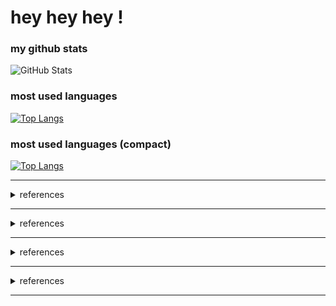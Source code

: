 # hey hey hey !


<!-- ############################################################################################### -->
<!-- STATS -->

<!-- https://github.com/rishisuresh7/github-readme-stats -->

<!-- ![GitHub Stats](https://github-readme-stats.vercel.app/api?username=chrisdevsandapps&theme=radical) -->

<!-- ![GitHub Stats](https://github-readme-stats.vercel.app/api?username=chrisdevsandapps&theme=dark) -->

<!-- ############################################################################################### -->
<!-- ############################################################################################### -->

### my github stats

![GitHub Stats](https://github-readme-stats.vercel.app/api?username=chrisdevsandapps&theme=merko&count_private=true&show_icons=true)

<!-- ![GitHub Stats](https://github-readme-stats.vercel.app/api?username=chrisdevsandapps&theme=gruvbox) -->




<!-- ![GitHub Stats](https://github-readme-stats.vercel.app/api?username=chrisdevsandapps&theme=tokyonight) -->

<!-- ![GitHub Stats](https://github-readme-stats.vercel.app/api?username=chrisdevsandapps&theme=onedark) -->

<!-- ![GitHub Stats](https://github-readme-stats.vercel.app/api?username=chrisdevsandapps&theme=cobalt) -->

<!-- ![GitHub Stats](https://github-readme-stats.vercel.app/api?username=chrisdevsandapps&theme=synthwave) -->

<!-- ![GitHub Stats](https://github-readme-stats.vercel.app/api?username=chrisdevsandapps&theme=highcontrast) -->

<!-- ![GitHub Stats](https://github-readme-stats.vercel.app/api?username=chrisdevsandapps&theme=dracula) -->


<!-- 
[![Top Langs](https://github-readme-stats.vercel.app/api/top-langs/?username=anuraghazra&hide=javascript,html)](https://github.com/anuraghazra/github-readme-stats) -->

<!-- ############################################################################################### -->
<!-- ############################################################################################### -->

### most used languages

[![Top Langs](https://github-readme-stats.vercel.app/api/top-langs/?username=chrisdevsandapps&langs_count=10&hide=html)](https://github.com/anuraghazra/github-readme-stats)




<!-- ############################################################################################### -->
<!-- ############################################################################################### -->

### most used languages (compact)

[![Top Langs](https://github-readme-stats.vercel.app/api/top-langs/?username=chrisdevsandapps&langs_count=8&layout=compact&hide=html,css,scss)](https://github.com/anuraghazra/github-readme-stats)



<!-- ############################################################################################### -->
<!-- ############################################################################################### -->




---




<!-- ############################################################################################### -->
<!-- ############################################################################################### -->
<details>
<summary>references</summary>


<br>


list to tags on my projects: [&#8859;&#8859;&#8859;](https://github.com/chrisdevsandapps/my-github-repository-tags)


background working musics: [&#8859;](https://gist.github.com/chrisdevsandapps/e75238da6604c466ce5f6a6f42eb387f)


</details>







---







<!-- ############################################################################################### -->
<!-- ############################################################################################### -->
<details>
<summary>references</summary>

[neovim settings for macos](https://github.com/chrisdevsandapps/neovim-init-file-on-macos)


[tmux](https://gist.github.com/chrisdevsandapps/0ccf87b09a66e15a428b1e4e3763388c)


[js-algorithm](https://github.com/TheAlgorithms/Javascript)


[coding-interview](https://github.com/jwasham/coding-interview-university)


</details>






---






<!-- ############################################################################################### -->
<!-- ############################################################################################### -->
<details>
<summary>references</summary>

<br>

[placeholder images](https://gist.github.com/chrisdevsandapps/e0482515c90d7b1bb1bc0d790bd3323f)


<br>


github flavored markdown block language list: [&#8859;](https://www.rubycoloredglasses.com/2013/04/languages-supported-by-github-flavored-markdown/) [&#8859;](https://github.com/github/linguist/blob/master/lib/linguist/languages.yml)

<br>

template for directory tree: [&#8859;](https://gist.github.com/chrisdevsandapps/5be9b39d51c6afc6005ee1985d13262b)

<br>

</details>





---




<!-- ############################################################################################### -->
<!-- ############################################################################################### -->
<details>
<summary>references</summary>

<br>

[simplified.guide](https://www.simplified.guide/)
  
<br>
  
[nietzche-ipzum](http://nietzsche-ipsum.com/)
  
<br>

[linuxize](https://linuxize.com/)

<br>

[linuxHandbook](https://linuxhandbook.com/)

<br>

</details>




---





